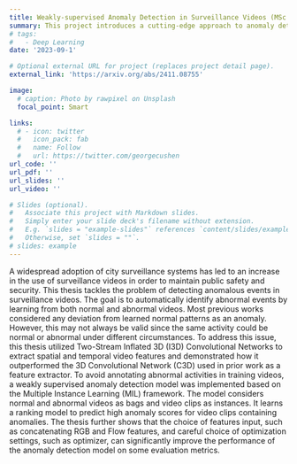 ```yaml
---
title: Weakly-supervised Anomaly Detection in Surveillance Videos (MSc Thesis)
summary: This project introduces a cutting-edge approach to anomaly detection in urban surveillance systems using Two-Stream Inflated 3D (I3D) Convolutional Networks. By capturing both spatial and temporal features more effectively than traditional methods, our model significantly improves detection precision. Leveraging a weakly supervised Multiple Instance Learning (MIL) framework, we treat surveillance videos as collections of ranked clips, enabling efficient anomaly identification with minimal manual labeling. Optimized for real-world deployment, this scalable and high-performing solution sets new standards in public safety technology through intelligent, context-aware video analysis. [Code](https://github.com/sarehsoltani/Weakly-Supervised-Anomaly-Detection-in-Surveillance-Videos-Based-on-Two-Stream-I3D-ConvNet)
# tags:
#   - Deep Learning
date: '2023-09-1'

# Optional external URL for project (replaces project detail page).
external_link: 'https://arxiv.org/abs/2411.08755'

image:
  # caption: Photo by rawpixel on Unsplash
  focal_point: Smart

links:
  # - icon: twitter
  #   icon_pack: fab
  #   name: Follow
  #   url: https://twitter.com/georgecushen
url_code: ''
url_pdf: ''
url_slides: ''
url_video: ''

# Slides (optional).
#   Associate this project with Markdown slides.
#   Simply enter your slide deck's filename without extension.
#   E.g. `slides = "example-slides"` references `content/slides/example-slides.md`.
#   Otherwise, set `slides = ""`.
# slides: example
---
```


A widespread adoption of city surveillance systems has led to an increase in the use of
surveillance videos in order to maintain public safety and security. This thesis tackles the
problem of detecting anomalous events in surveillance videos. The goal is to automatically
identify abnormal events by learning from both normal and abnormal videos. Most previous
works considered any deviation from learned normal patterns as an anomaly. However, this
may not always be valid since the same activity could be normal or abnormal under different
circumstances. To address this issue, this thesis utilized Two-Stream Inflated 3D (I3D) Convolutional Networks to extract spatial and temporal video features and demonstrated how it
outperformed the 3D Convolutional Network (C3D) used in prior work as a feature extractor.
To avoid annotating abnormal activities in training videos, a weakly supervised anomaly detection model was implemented based on the Multiple Instance Learning (MIL) framework. The
model considers normal and abnormal videos as bags and video clips as instances. It learns a
ranking model to predict high anomaly scores for video clips containing anomalies. The thesis
further shows that the choice of features input, such as concatenating RGB and Flow features,
and careful choice of optimization settings, such as optimizer, can significantly improve the
performance of the anomaly detection model on some evaluation metrics.